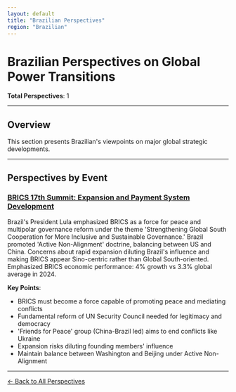```yaml
---
layout: default
title: "Brazilian Perspectives"
region: "Brazilian"
---
```


# Brazilian Perspectives on Global Power Transitions

**Total Perspectives**: 1

---

## Overview

This section presents Brazilian's viewpoints on major global strategic developments.

---

## Perspectives by Event

### [BRICS 17th Summit: Expansion and Payment System Development](/events/brics-17th-summit-expansion-and-payment-system-development)

Brazil's President Lula emphasized BRICS as a force for peace and multipolar governance reform under the theme 'Strengthening Global South Cooperation for More Inclusive and Sustainable Governance.' Brazil promoted 'Active Non-Alignment' doctrine, balancing between US and China. Concerns about rapid expansion diluting Brazil's influence and making BRICS appear Sino-centric rather than Global South-oriented. Emphasized BRICS economic performance: 4% growth vs 3.3% global average in 2024.

**Key Points**:
- BRICS must become a force capable of promoting peace and mediating conflicts
- Fundamental reform of UN Security Council needed for legitimacy and democracy
- 'Friends for Peace' group (China-Brazil led) aims to end conflicts like Ukraine
- Expansion risks diluting founding members' influence
- Maintain balance between Washington and Beijing under Active Non-Alignment

---


[← Back to All Perspectives](/perspectives/)
